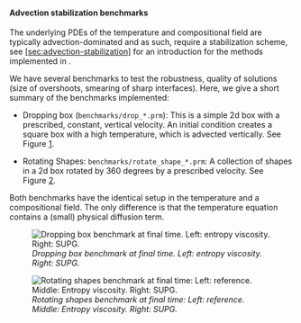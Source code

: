 #### Advection stabilization benchmarks

The underlying PDEs of the temperature and compositional field are typically
advection-dominated and as such, require a stabilization scheme, see
[\[sec:advection-stabilization\]][1] for an introduction for the methods
implemented in .

We have several benchmarks to test the robustness, quality of solutions (size
of overshoots, smearing of sharp interfaces). Here, we give a short summary of
the benchmarks implemented:

-   Dropping box (`benchmarks/drop_*.prm`): This is a simple 2d box with a
    prescribed, constant, vertical velocity. An initial condition creates a
    square box with a high temperature, which is advected vertically. See
    Figure&nbsp;[1].

-   Rotating Shapes: `benchmarks/rotate_shape_*.prm`: A collection of shapes
    in a 2d box rotated by 360 degrees by a prescribed velocity. See
    Figure&nbsp;[2].

Both benchmarks have the identical setup in the temperature and a
compositional field. The only difference is that the temperature equation
contains a (small) physical diffusion term.

<figure>
<img src="cookbooks/benchmarks/advection/doc/drop.png" id="fig:benchmark-drop" alt="Dropping box benchmark at final time. Left: entropy viscosity. Right: SUPG." /><figcaption aria-hidden="true"><em>Dropping box benchmark at final time. Left: entropy viscosity. Right: SUPG.</em></figcaption>
</figure>

<figure>
<img src="cookbooks/benchmarks/advection/doc/rotate_shape.png" id="fig:benchmark-rotate-shape" alt="Rotating shapes benchmark at final time: Left: reference. Middle: Entropy viscosity. Right: SUPG." /><figcaption aria-hidden="true"><em>Rotating shapes benchmark at final time: Left: reference. Middle: Entropy viscosity. Right: SUPG.</em></figcaption>
</figure>

  [1]: #sec:advection-stabilization
  [1]: #fig:benchmark-drop
  [2]: #fig:benchmark-rotate-shape
